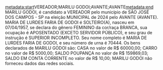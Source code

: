 <metadata:start>VEREADOR;MARILU GODOI;AVANTE;AVANTE<metadata:end>
MARILU GODOI, é candidato a VEREADOR pelo município de SÃO JOSÉ DOS CAMPOS - SP na eleição MUNICIPAL de 2024 pelo AVANTE (AVANTE). MARIA DE LURDES FARIA DE GODOI é SOLTEIRO(A), nasceu em 07/04/1957, se declara do gênero FEMININO da cor/raça BRANCA, sua ocupação é APOSENTADO (EXCETO SERVIDOR PÚBLICO), e seu grau de instrução é SUPERIOR INCOMPLETO. Seu nome completo é MARIA DE LURDES FARIA DE GODOI, e seu número de urna é 70444.
Os bens declarados de MARILU GODOI são: CASA no valor de R$ 60000,00; CARRO no valor de R$ 5000,00; SALDO POUPANÇA no valor de R$ 159869,03; SALDO EM CONTA CORRENTE no valor de R$ 10,00; 
MARILU GODOI não forneceu dados das redes sociais.